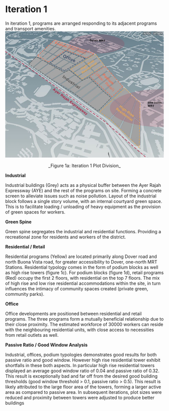 
# Iteration 1

In iteration 1, programs are arranged responding to its adjacent programs and transport amenities.
 ![](imgs/1a.JPG) 

<p align="center"> _Figure 1a: Iteration 1 Plot Division_


**Industrial** 

Industrial buildings (Grey) acts as a physical buffer between the Ayer Rajah Expressway (AYE) and the rest of the programs on site. Forming a concrete screen to alleviate issues such as noise pollution. Layout of the industrial block follows a single story volume, with an internal courtyard green space. This is to facilitate loading / unloading of heavy equipment as the provision of green spaces for workers.

**Green Spine**

Green spine segregates the industrial and residential functions. Providing a recreational zone for residents and workers of the district.

**Residential / Retail**

Residential programs (Yellow) are located primarily along Dover road and north Buona Vista road, for greater accessibility to Dover, one-north MRT Stations. Residential typology comes in the form of podium blocks as well as high rise towers (figure 1c). 
For podium blocks (figure 1d), retail programs (Red) occupy the first 2 floors, with residential on the top 7 floors. The mix of high rise and low rise residential accommodations within the site, in turn influences the intimacy of community spaces created (private green, community parks). 

**Office**

Office developments are positioned between residential and retail programs. The three programs form a mutually beneficial relationship due to their close proximity. The estimated workforce of 30000 workers can reside with the neighbouring residential units, with close access to necessities from retail outlets as well.

**Passive Ratio / Good Window Analysis**

Industrial, offices, podium typologies demonstrates good results for both passive ratio and good window. However high rise residential tower exhibit shortfalls in these both aspects. In particular high rise residential towers displayed an average good window ratio of 0.04 and passive ratio of 0.32. This result is exceptionally bad and far off from the desired good building thresholds (good window threshold > 0.1, passive ratio > 0.5). This result is likely attributed to the large floor area of the towers, forming a larger active area as compared to passive area. In subsequent iterations, plot sizes were reduced and proximity between towers were adjusted to produce better buildings


